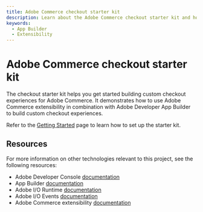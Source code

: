 ```yaml
---
title: Adobe Commerce checkout starter kit
description: Learn about the Adobe Commerce checkout starter kit and how you can use it to jump start your App Builder developer journey.
keywords:
  - App Builder
  - Extensibility
---
```


# Adobe Commerce checkout starter kit

The checkout starter kit helps you get started building custom checkout experiences for Adobe Commerce. It demonstrates how to use Adobe Commerce extensibility in combination with Adobe Developer App Builder to build custom checkout experiences.

Refer to the [Getting Started](./getting-started.md) page to learn how to set up the starter kit.

## Resources

For more information on other technologies relevant to this project, see the following resources:

- Adobe Developer Console [documentation](https://developer.adobe.com/developer-console/docs/guides/)
- App Builder [documentation](https://developer.adobe.com/app-builder/docs/overview)
- Adobe I/O Runtime [documentation](https://developer.adobe.com/runtime/docs)
- Adobe I/O Events [documentation](https://developer.adobe.com/events/docs)
- Adobe Commerce extensibility [documentation](https://developer.adobe.com/commerce/extensibility)

